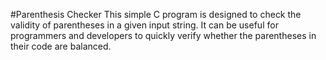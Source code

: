 
#Parenthesis Checker
This simple C program is designed to check the validity of parentheses in a given input string. It can be useful for programmers and developers to quickly verify whether the parentheses in their code are balanced.
